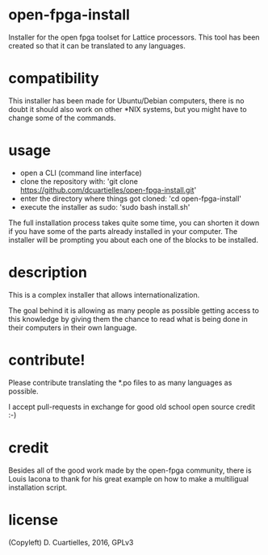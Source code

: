 # open-fpga-install
Installer for the open fpga toolset for Lattice processors. This tool has been created so that it can be translated to any languages.

# compatibility
This installer has been made for Ubuntu/Debian computers, there is no doubt it should also work on other \*NIX systems, but you might have to change some of the commands.

# usage
* open a CLI (command line interface)
* clone the repository with: 'git clone https://github.com/dcuartielles/open-fpga-install.git'
* enter the directory where things got cloned: 'cd open-fpga-install'
* execute the installer as sudo: 'sudo bash install.sh'

The full installation process takes quite some time, you can shorten it down if you have some of the parts already installed in your computer. The installer will be prompting you about each one of the blocks to be installed.

# description
This is a complex installer that allows internationalization.

The goal behind it is allowing as many people as possible getting access to this knowledge by giving them the chance to read what is being done in their computers in their own language.

# contribute!
Please contribute translating the \*.po files to as many languages as possible.

I accept pull-requests in exchange for good old school open source credit :-)

# credit
Besides all of the good work made by the open-fpga community, there is Louis Iacona to thank for his great example on how to make a multiligual installation script.

# license
(Copyleft) D. Cuartielles, 2016, GPLv3
